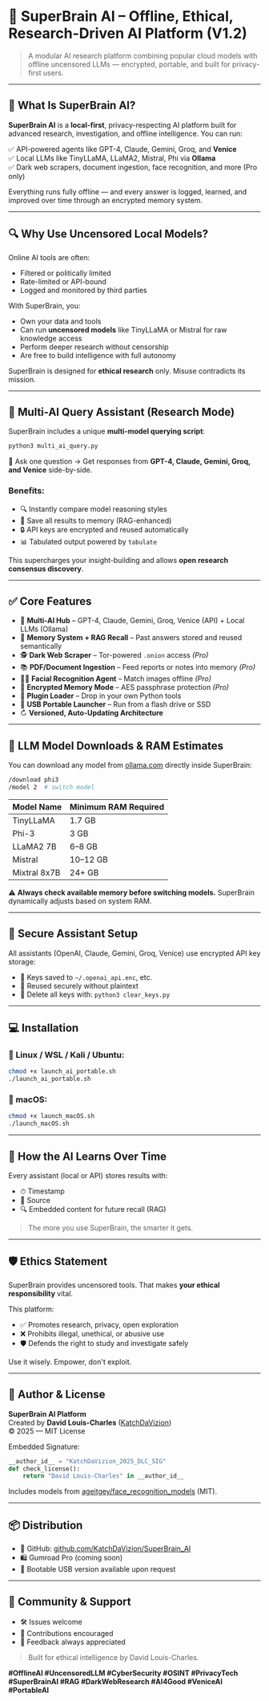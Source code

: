 # 🧠 SuperBrain AI – Offline, Ethical, Research-Driven AI Platform (V1.2)

> A modular AI research platform combining popular cloud models with offline uncensored LLMs — encrypted, portable, and built for privacy-first users.

---

## 🚀 What Is SuperBrain AI?

**SuperBrain AI** is a **local-first**, privacy-respecting AI platform built for advanced research, investigation, and offline intelligence. You can run:

✅ API-powered agents like GPT-4, Claude, Gemini, Groq, and **Venice**  
✅ Local LLMs like TinyLLaMA, LLaMA2, Mistral, Phi via **Ollama**  
✅ Dark web scrapers, document ingestion, face recognition, and more (Pro only)

Everything runs fully offline — and every answer is logged, learned, and improved over time through an encrypted memory system.

---

## 🔍 Why Use Uncensored Local Models?

Online AI tools are often:

* Filtered or politically limited
* Rate-limited or API-bound
* Logged and monitored by third parties

With SuperBrain, you:

* Own your data and tools
* Can run **uncensored models** like TinyLLaMA or Mistral for raw knowledge access
* Perform deeper research without censorship
* Are free to build intelligence with full autonomy

SuperBrain is designed for **ethical research** only. Misuse contradicts its mission.

---

## 🔐 Multi-AI Query Assistant (Research Mode)

SuperBrain includes a unique **multi-model querying script**:

```bash
python3 multi_ai_query.py
```

🧠 Ask one question → Get responses from **GPT-4, Claude, Gemini, Groq, and Venice** side-by-side.

### Benefits:

* 🔍 Instantly compare model reasoning styles
* 🧠 Save all results to memory (RAG-enhanced)
* 🔒 API keys are encrypted and reused automatically
* 📊 Tabulated output powered by `tabulate`

This supercharges your insight-building and allows **open research consensus discovery**.

---

## ✅ Core Features

* 🔌 **Multi-AI Hub** – GPT-4, Claude, Gemini, Groq, Venice (API) + Local LLMs (Ollama)
* 🧠 **Memory System + RAG Recall** – Past answers stored and reused semantically
* 🕵️ **Dark Web Scraper** – Tor-powered `.onion` access *(Pro)*
* 📚 **PDF/Document Ingestion** – Feed reports or notes into memory *(Pro)*
* 🧑‍💻 **Facial Recognition Agent** – Match images offline *(Pro)*
* 🔐 **Encrypted Memory Mode** – AES passphrase protection *(Pro)*
* 🧹 **Plugin Loader** – Drop in your own Python tools
* 📀 **USB Portable Launcher** – Run from a flash drive or SSD
* ↻ **Versioned, Auto-Updating Architecture**

---

## 📂 LLM Model Downloads & RAM Estimates

You can download any model from [ollama.com](https://ollama.com) directly inside SuperBrain:

```bash
/download phi3
/model 2  # switch model
```

| Model Name   | Minimum RAM Required |
| ------------ | -------------------- |
| TinyLLaMA    | 1.7 GB               |
| Phi-3        | 3 GB                 |
| LLaMA2 7B    | 6–8 GB               |
| Mistral      | 10–12 GB             |
| Mixtral 8x7B | 24+ GB               |

⚠️ **Always check available memory before switching models.** SuperBrain dynamically adjusts based on system RAM.

---

## 🔐 Secure Assistant Setup

All assistants (OpenAI, Claude, Gemini, Groq, Venice) use encrypted API key storage:

* 🔐 Keys saved to `~/.openai_api.enc`, etc.
* 🔁 Reused securely without plaintext
* 🧹 Delete all keys with: `python3 clear_keys.py`

---

## 💻 Installation

### 🐧 Linux / WSL / Kali / Ubuntu:

```bash
chmod +x launch_ai_portable.sh
./launch_ai_portable.sh
```

### 🍏 macOS:

```bash
chmod +x launch_macOS.sh
./launch_macOS.sh
```

---

## 🧠 How the AI Learns Over Time

Every assistant (local or API) stores results with:

* ⏱ Timestamp
* 📍 Source
* 🔍 Embedded content for future recall (RAG)

> The more you use SuperBrain, the smarter it gets.

---

## 🛡️ Ethics Statement

SuperBrain provides uncensored tools. That makes **your ethical responsibility** vital.

This platform:

* ✅ Promotes research, privacy, open exploration
* ❌ Prohibits illegal, unethical, or abusive use
* 🛡 Defends the right to study and investigate safely

Use it wisely. Empower, don't exploit.

---

## 👮 Author & License

**SuperBrain AI Platform**  
Created by **David Louis-Charles** ([KatchDaVizion](https://github.com/KatchDaVizion))  
© 2025 — MIT License

Embedded Signature:

```python
__author_id__ = "KatchDaVizion_2025_DLC_SIG"
def check_license():
    return "David Louis-Charles" in __author_id__
```

Includes models from [ageitgey/face_recognition_models](https://github.com/ageitgey/face_recognition_models) (MIT).

---

## 📦 Distribution

* 📂 GitHub: [github.com/KatchDaVizion/SuperBrain_AI](https://github.com/KatchDaVizion/SuperBrain_AI)
* 🛍️ Gumroad Pro (coming soon)
* 💽 Bootable USB version available upon request

---

## 🙌 Community & Support

* 🛠 Issues welcome
* 🤝 Contributions encouraged
* 💬 Feedback always appreciated

> Built for ethical intelligence by David Louis-Charles.

**#OfflineAI #UncensoredLLM #CyberSecurity #OSINT #PrivacyTech #SuperBrainAI #RAG #DarkWebResearch #AI4Good #VeniceAI #PortableAI**
